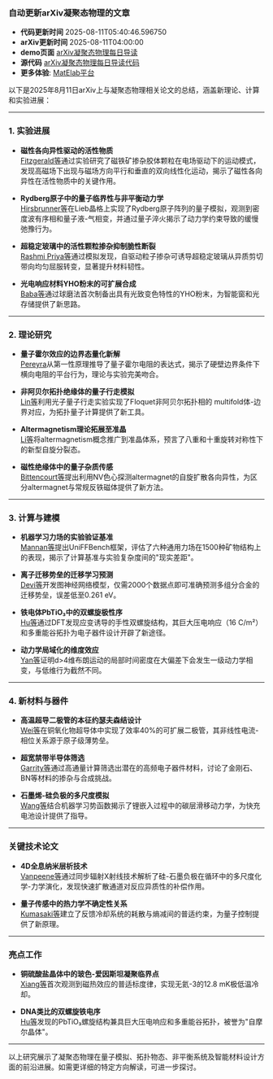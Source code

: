 ### 自动更新arXiv凝聚态物理的文章
  - **代码更新时间** 2025-08-11T05:40:46.596750
  - **arXiv更新时间** 2025-08-11T04:00:00
  - **demo页面** [arXiv凝聚态物理每日导读](https://iopwsy.github.io/arXiv_cond-mat/)
  - **源代码** [arXiv凝聚态物理每日导读代码](https://github.com/iopwsy/arXiv_cond-mat/)
  - **更多体验**: [MatElab平台](https://in.iphy.ac.cn/eln/#/recday)

以下是2025年8月11日arXiv上与凝聚态物理相关论文的总结，涵盖新理论、计算和实验进展：

---

### **1. 实验进展**
- **磁性各向异性驱动的活性物质**  
  [Fitzgerald等](https://arxiv.org/abs/2508.05643)通过实验研究了磁铁矿掺杂胶体颗粒在电场驱动下的运动模式，发现高磁场下出现与磁场方向平行和垂直的双向线性化运动，揭示了磁性各向异性在活性物质中的关键作用。

- **Rydberg原子中的量子临界性与非平衡动力学**  
  [Hirsbrunner等](https://arxiv.org/abs/2508.05737)在Lieb晶格上实现了Rydberg原子阵列的量子模拟，观测到密度波有序相和量子液-气相变，并通过量子淬火揭示了动力学约束导致的缓慢弛豫行为。

- **超稳定玻璃中的活性颗粒掺杂抑制脆性断裂**  
  [Rashmi Priya等](https://arxiv.org/abs/2508.06260)通过模拟发现，自驱动粒子掺杂可诱导超稳定玻璃从异质剪切带向均匀屈服转变，显著提升材料韧性。

- **光电响应材料YHO粉末的可扩展合成**  
  [Baba等](https://arxiv.org/abs/2508.06200)通过球磨法首次制备出具有光致变色特性的YHO粉末，为智能窗和光存储提供了新思路。

---

### **2. 理论研究**
- **量子霍尔效应的边界态量化新解**  
  [Pereyra](https://arxiv.org/abs/2508.05912)从第一性原理推导了量子霍尔电阻的表达式，揭示了硬壁边界条件下横向电阻的平台行为，理论与实验完美吻合。

- **非阿贝尔拓扑绝缘体的量子行走模拟**  
  [Lin等](https://arxiv.org/abs/2508.06466)利用光子量子行走实验实现了Floquet非阿贝尔拓扑相的 multifold体-边界对应，为拓扑量子计算提供了新工具。

- **Altermagnetism理论拓展至准晶**  
  [Li等](https://arxiv.org/abs/2508.01564)将altermagnetism概念推广到准晶体系，预言了八重和十重旋转对称性下的新型自旋分裂态。

- **磁性绝缘体中的量子杂质传感**  
  [Bittencourt等](https://arxiv.org/abs/2508.04788)提出利用NV色心探测altermagnet的自旋扩散各向异性，为区分altermagnet与常规反铁磁体提供了新方法。

---

### **3. 计算与建模**
- **机器学习力场的实验验证基准**  
  [Mannan等](https://arxiv.org/abs/2508.05762)提出UniFFBench框架，评估了六种通用力场在1500种矿物结构上的表现，揭示了计算基准与实验复杂度间的"现实差距"。

- **离子迁移势垒的迁移学习预测**  
  [Devi等](https://arxiv.org/abs/2508.06436)开发图神经网络模型，仅需2000个数据点即可准确预测多组分合金的迁移势垒，误差低至0.261 eV。

- **铁电体PbTiO₃中的双螺旋极性序**  
  [Hu等](https://arxiv.org/abs/2508.05017)通过DFT发现应变诱导的手性双螺旋结构，其巨大压电响应（16 C/m²）和多重能谷拓扑为电子器件设计开辟了新途径。

- **动力学局域化的维度效应**  
  [Yan等](https://arxiv.org/abs/2508.05956)证明d>4维布朗运动的局部时间密度在大偏差下会发生一级动力学相变，与低维行为截然不同。

---

### **4. 新材料与器件**
- **高温超导二极管的本征约瑟夫森结设计**  
  [Wei等](https://arxiv.org/abs/2508.06083)在铜氧化物超导体中实现了效率40%的可扩展二极管，其非线性电流-相位关系源于原子级薄势垒。

- **超宽禁带半导体筛选**  
  [Garrity等](https://arxiv.org/abs/2508.05823)通过高通量计算筛选出潜在的高频电子器件材料，讨论了金刚石、BN等材料的掺杂与合成挑战。

- **石墨烯-硅负极的多尺度模拟**  
  [Wang等](https://arxiv.org/abs/2508.06156)结合机器学习势函数揭示了锂嵌入过程中的碳层滑移动力学，为快充电池设计提供了指导。

---

### **关键技术论文**
- **4D全息纳米层析技术**  
  [Vanpeene等](https://arxiv.org/abs/2508.06413)通过同步辐射X射线技术解析了硅-石墨负极在循环中的多尺度化学-力学演化，发现快速扩散通道对反应异质性的补偿作用。

- **量子传感中的热力学不确定性关系**  
  [Kumasaki等](https://arxiv.org/abs/2508.06174)建立了反馈冷却系统的耗散与熵减间的普适约束，为量子控制提供了新原理。

---

### **亮点工作**
- **铜硫酸盐晶体中的玻色-爱因斯坦凝聚临界点**  
  [Xiang等](https://arxiv.org/abs/2508.05750)首次观测到磁热效应的普适标度律，实现无氦-3的12.8 mK极低温冷却。

- **DNA类比的双螺旋铁电序**  
  [Hu等](https://arxiv.org/abs/2508.05017)发现的PbTiO₃螺旋结构兼具巨大压电响应和多重能谷拓扑，被誉为"自摩尔晶体"。

---

以上研究展示了凝聚态物理在量子模拟、拓扑物态、非平衡系统及智能材料设计方面的前沿进展。如需更详细的特定方向解读，可进一步探讨。